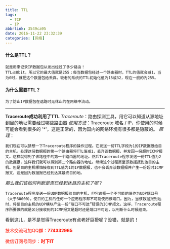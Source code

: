 ```yaml
---
title: TTL
tags: 
  - TCP
  - IP
abbrlink: 3549ca95
date: 2016-11-22 23:32:39
categories: [网络]
---
```


#### 什么是TTL？
	就是用来记录IP数据包从发出经过了多少路由！
	TTL占8bit，所以它的最大值就是255；每当数据包经过一个路由器时，TTL的值就会减1，当为0时，就把这个数据包给丢弃。较老的系统的TTL初始化值为15或32，现在一般的为255。

#### 为什么需要TTL？
	为了防止IP数据包在选路时无休止的在网络中流动。

------
<!-- more -->
__Traceroute成功利用了TTL__
*Traceroute*：路由探测工具，用它可以知道从源地址到目的地址需要经过哪些路由器
*使用方法*：Traceroute 域名 / IP，你使用的时候可能会看到很多的 '\*'，这是正常的，因为国内的网络环境有很多都是隐蔽的。
*原理*：

	我们现在可以猜想一下Traceroute程序的操作过程。它发送一份TTL字段为1的IP数据报给目的主机。处理这份数据报的第一个路由器将TTL值减1，丢弃该数据报，并发回一份超时ICMP报文。这样就得到了该路径中的第一个路由器的地址。然后Traceroute程序发送一份TTL值为2的数据报，这样我们就可以得到第二个路由器的地址。继续这个过程直至该数据报到达目的主机。但是目的主机哪怕接收到TTL值为1的IP数据报，也不会丢弃该数据报并产生一份超时ICMP报文，这是因为数据报已经到达其最终目的地。

*那么我们该如何判断是否已经到达目的主机了呢*？

	Traceroute程序发送一份UDP数据报给目的主机，但它选择一个不可能的值作为UDP端口号（大于30000），使目的主机的任何一个应用程序都不可能使用该端口。因为，当该数据报到达时，将使目的主机的UDP模块产生一份“端口不可达”错误的ICMP报文。这样，Traceroute程序所要做的就是区分接收到的ICMP报文是超时还是端口不可达，以判断什么时候结束。

看到这儿，是不是觉得Traceroute有点老奸巨猾呢？没错，就是的！



<font color=#ff1201>技术交流可加QQ群：**774332965**<br></font>

<font color=#ff1201>微信订阅号同步：**时下IT**</font>

